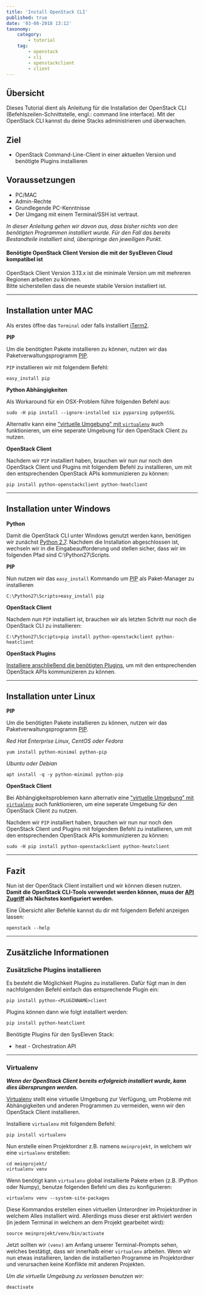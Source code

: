 ```yaml
---
title: 'Install OpenStack CLI'
published: true
date: '03-08-2018 13:12'
taxonomy:
    category:
        - tutorial
    tag:
        - openstack
        - cli
        - openstackclient
        - client
---
```


## Übersicht

Dieses Tutorial dient als Anleitung für die Installation der OpenStack CLI (Befehlszeilen-Schnittstelle, engl.: command line interface). Mit der OpenStack CLI kannst du deine Stacks administrieren und überwachen.

## Ziel

* OpenStack Command-Line-Client in einer aktuellen Version und benötigte Plugins installieren

## Voraussetzungen

* PC/MAC
* Admin-Rechte
* Grundlegende PC-Kenntnisse
* Der Umgang mit einem Terminal/SSH ist vertraut.

*In dieser Anleitung gehen wir davon aus, dass bisher nichts von den benötigten Programmen installiert wurde.
Für den Fall das bereits Bestandteile installiert sind, überspringe den jeweiligen Punkt.*

<div class="alert alert-dismissible alert-info">
    <h4 class="alert-heading">Benötigte OpenStack Client Version die mit der SysEleven Cloud kompatibel ist</h4>
    OpenStack Client Version 3.13.x ist die minimale Version um mit mehreren Regionen arbeiten zu können.<br>
    Bitte sicherstellen dass die neueste stabile Version installiert ist.
</div>

---

## Installation unter MAC

Als erstes öffne das `Terminal` oder falls installiert [iTerm2](https://www.iterm2.com/).

**PIP**

Um die benötigten Pakete installieren zu können, nutzen wir das Paketverwaltungsprogramm [PIP](https://de.wikipedia.org/wiki/Pip_(Python)).

`PIP` installieren wir mit folgendem Befehl:
```shell
easy_install pip
```

**Python Abhängigkeiten**

Als Workaround für ein OSX-Problem führe folgenden Befehl aus:
```shell
sudo -H pip install --ignore-installed six pyparsing pyOpenSSL
```

Alternativ kann eine ["virtuelle Umgebung" mit `virtualenv`](#virtualenv) auch funktionieren, um eine seperate Umgebung für den OpenStack Client zu nutzen.

**OpenStack Client**

Nachdem wir `PIP` installiert haben, brauchen wir nun nur noch den OpenStack Client und Plugins mit folgendem Befehl zu installieren, um mit den entsprechenden OpenStack APIs kommunizieren zu können:
```shell
pip install python-openstackclient python-heatclient
```

---

## Installation unter Windows

**Python**

Damit die OpenStack CLI unter Windows genutzt werden kann, benötigen wir zunächst [Python 2.7](https://www.python.org/downloads/release/python-2712/).
Nachdem die Installation abgeschlossen ist, wechseln wir in die Eingabeaufforderung und stellen sicher, dass wir im folgenden Pfad sind C:\Python27\Scripts.

**PIP**

Nun nutzen wir das `easy_install` Kommando um [PIP](https://de.wikipedia.org/wiki/Pip_(Python)) als Paket-Manager zu installieren
```batch
C:\Python27\Scripts>easy_install pip
```

**OpenStack Client**

Nachdem nun `PIP` installiert ist, brauchen wir als letzten Schritt nur noch die OpenStack CLI zu installieren:
```batch
C:\Python27\Scripts>pip install python-openstackclient python-heatclient
```

**OpenStack Plugins**

[Installiere anschließend die benötigten Plugins](#zusatzliche-plugins-installieren), um mit den entsprechenden OpenStack APIs kommunizieren zu können.

---

## Installation unter Linux

**PIP**

Um die benötigten Pakete installieren zu können, nutzen wir das Paketverwaltungsprogramm [PIP](https://de.wikipedia.org/wiki/Pip_(Python)).

*Red Hat Enterprise Linux, CentOS oder Fedora*
```shell
yum install python-minimal python-pip
```

*Ubuntu oder Debian*
```shell
apt install -q -y python-minimal python-pip
```

**OpenStack Client**

Bei Abhängigkeitsproblemen kann alternativ eine ["virtuelle Umgebung" mit `virtualenv`](#virtualenv) auch funktionieren, um eine seperate Umgebung für den OpenStack Client zu nutzen.

Nachdem wir `PIP` installiert haben, brauchen wir nun nur noch den OpenStack Client und Plugins mit folgendem Befehl zu installieren, um mit den entsprechenden OpenStack APIs kommunizieren zu können:
```shell
sudo -H pip install python-openstackclient python-heatclient
```

---

## Fazit
Nun ist der OpenStack Client installiert und wir können diesen nutzen.
**Damit die OpenStack CLI-Tools verwendet werden können, muss der [API Zugriff](/tutorial/api-access/) als Nächstes konfiguriert werden.**

Eine Übersicht aller Befehle kannst du dir mit folgendem Befehl anzeigen lassen:
```shell
openstack --help
```

---

## Zusätzliche Informationen

### Zusätzliche Plugins installieren

Es besteht die Möglichkeit Plugins zu installieren. Dafür fügt man in den nachfolgenden Befehl einfach das entsprechende Plugin ein:
```shell
pip install python-<PLUGINNAME>client
```
Plugins können dann wie folgt installiert werden:
```shell
pip install python-heatclient
```

Benötigte Plugins für den SysEleven Stack:

* heat - Orchestration API

---

### Virtualenv

***Wenn der OpenStack Client bereits erfolgreich installiert wurde, kann dies übersprungen werden.***

[Virtualenv](https://virtualenv.pypa.io) stellt eine virtuelle Umgebung zur Verfügung, um Probleme mit Abhängigkeiten und anderen Programmen zu vermeiden, wenn wir den OpenStack Client installieren.

Installiere `virtualenv` mit folgendem Befehl:
```shell
pip install virtualenv
```

Nun erstelle einen Projektordner z.B. namens `meinprojekt`, in welchem wir eine `virtualenv` erstellen:
```shell
cd meinprojekt/
virtualenv venv
```

Wenn benötigt kann `virtualenv` global installierte Pakete erben (z.B. IPython oder Numpy), benutze folgenden Befehl um dies zu konfigurieren:
```shell
virtualenv venv --system-site-packages
```

Diese Kommandos erstellen einen virtuellen Unterordner im Projektordner in welchem Alles installiert wird. Allerdings muss dieser erst aktiviert werden (in jedem Terminal in welchem an dem Projekt gearbeitet wird):
```shell
source meinprojekt/venv/bin/activate
```

Jetzt sollten wir `(venv)` am Anfang unserer Terminal-Prompts sehen, welches bestätigt, dass wir innerhalb einer `virtualenv` arbeiten.
Wenn wir nun etwas installieren, landen die installierten Programme im Projektordner und verursachen keine Konflikte mit anderen Projekten.

*Um die virtuelle Umgebung zu verlassen benutzen wir:*
```shell
deactivate
```

